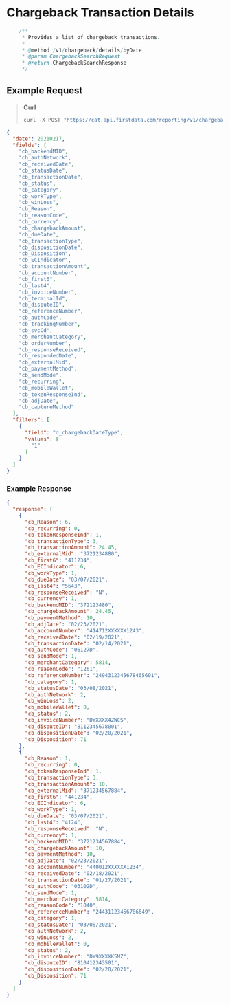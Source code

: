 # Chargeback Transaction Details

```java
    /**
     * Provides a list of chargeback transactions.
     *
     * @method /v1/chargeback/details/byDate
     * @param ChargebackSearchRequest
     * @return ChargebackSearchResponse
     */
```

## Example Request
>
><strong>Curl</strong>
>
>```javascript
>curl -X POST "https://cat.api.firstdata.com/reporting/v1/chargeback/details/byDate" -H "accept: application/json" -H "Content-Type: application/json" -d "{ \"date\": 20210217, \"fields\": [ \"cb_backendMID\", \"cb_authNetwork\", \"cb_receivedDate\", \"cb_statusDate\", \"cb_transactionDate\", \"cb_status\", \"cb_category\", \"cb_workType\", \"cb_winLoss\", \"cb_Reason\", \"cb_reasonCode\", \"cb_currency\", \"cb_chargebackAmount\", \"cb_dueDate\", \"cb_transactionType\", \"cb_dispositionDate\", \"cb_Disposition\", \"cb_ECIndicator\", \"cb_transactionAmount\", \"cb_accountNumber\", \"cb_first6\", \"cb_last4\", \"cb_invoiceNumber\", \"cb_terminalId\", \"cb_disputeID\", \"cb_referenceNumber\", \"cb_authCode\", \"cb_trackingNumber\", \"cb_svcCd\", \"cb_merchantCategory\", \"cb_orderNumber\", \"cb_responseReceived\", \"cb_respondedDate\", \"cb_externalMid\", \"cb_paymentMethod\", \"cb_sendMode\", \"cb_recurring\", \"cb_mobileWallet\", \"cb_tokenResponseInd\", \"cb_adjDate\", \"cb_captureMethod\" ], \"filters\": [ { \"field\": \"o_chargebackDateType\", \"values\": [ \"1\" ] } ]}"
>```
>
```json
{
  "date": 20210217,
  "fields": [
    "cb_backendMID",
    "cb_authNetwork",
    "cb_receivedDate",
    "cb_statusDate",
    "cb_transactionDate",
    "cb_status",
    "cb_category",
    "cb_workType",
    "cb_winLoss",
    "cb_Reason",
    "cb_reasonCode",
    "cb_currency",
    "cb_chargebackAmount",
    "cb_dueDate",
    "cb_transactionType",
    "cb_dispositionDate",
    "cb_Disposition",
    "cb_ECIndicator",
    "cb_transactionAmount",
    "cb_accountNumber",
    "cb_first6",
    "cb_last4",
    "cb_invoiceNumber",
    "cb_terminalId",
    "cb_disputeID",
    "cb_referenceNumber",
    "cb_authCode",
    "cb_trackingNumber",
    "cb_svcCd",
    "cb_merchantCategory",
    "cb_orderNumber",
    "cb_responseReceived",
    "cb_respondedDate",
    "cb_externalMid",
    "cb_paymentMethod",
    "cb_sendMode",
    "cb_recurring",
    "cb_mobileWallet",
    "cb_tokenResponseInd",
    "cb_adjDate",
    "cb_captureMethod"
  ],
  "filters": [
    {
      "field": "o_chargebackDateType",
      "values": [
        "1"
      ]
    }
  ]
}
```

### Example Response

```json
{
  "response": [
    {
      "cb_Reason": 6,
      "cb_recurring": 0,
      "cb_tokenResponseInd": 1,
      "cb_transactionType": 3,
      "cb_transactionAmount": 24.45,
      "cb_externalMid": "3721234880",
      "cb_first6": "411234",
      "cb_ECIndicator": 6,
      "cb_workType": 1,
      "cb_dueDate": "03/07/2021",
      "cb_last4": "5643",
      "cb_responseReceived": "N",
      "cb_currency": 1,
      "cb_backendMID": "372123480",
      "cb_chargebackAmount": 24.45,
      "cb_paymentMethod": 10,
      "cb_adjDate": "02/23/2021",
      "cb_accountNumber": "414712XXXXXX1243",
      "cb_receivedDate": "02/19/2021",
      "cb_transactionDate": "02/14/2021",
      "cb_authCode": "06127D",
      "cb_sendMode": 1,
      "cb_merchantCategory": 5814,
      "cb_reasonCode": "1261",
      "cb_referenceNumber": "2494312345678465601",
      "cb_category": 1,
      "cb_statusDate": "03/08/2021",
      "cb_authNetwork": 2,
      "cb_winLoss": 2,
      "cb_mobileWallet": 0,
      "cb_status": 2,
      "cb_invoiceNumber": "DWXXXX4ZWCS",
      "cb_disputeID": "8112345678001",
      "cb_dispositionDate": "02/20/2021",
      "cb_Disposition": 71
    },
    {
      "cb_Reason": 1,
      "cb_recurring": 0,
      "cb_tokenResponseInd": 1,
      "cb_transactionType": 3,
      "cb_transactionAmount": 10,
      "cb_externalMid": "371234567884",
      "cb_first6": "441234",
      "cb_ECIndicator": 6,
      "cb_workType": 1,
      "cb_dueDate": "03/07/2021",
      "cb_last4": "4124",
      "cb_responseReceived": "N",
      "cb_currency": 1,
      "cb_backendMID": "3721234567884",
      "cb_chargebackAmount": 10,
      "cb_paymentMethod": 10,
      "cb_adjDate": "02/23/2021",
      "cb_accountNumber": "440012XXXXXX1234",
      "cb_receivedDate": "02/18/2021",
      "cb_transactionDate": "01/27/2021",
      "cb_authCode": "03102D",
      "cb_sendMode": 1,
      "cb_merchantCategory": 5814,
      "cb_reasonCode": "1040",
      "cb_referenceNumber": "24431123456786649",
      "cb_category": 1,
      "cb_statusDate": "03/08/2021",
      "cb_authNetwork": 2,
      "cb_winLoss": 2,
      "cb_mobileWallet": 0,
      "cb_status": 2,
      "cb_invoiceNumber": "DW9XXXXK5MZ",
      "cb_disputeID": "810412343501",
      "cb_dispositionDate": "02/20/2021",
      "cb_Disposition": 71
    }
  ]
}
```
